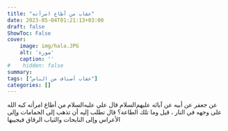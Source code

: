 ```yaml
---
title: "عقاب من أطاع امرأته"
date: 2023-05-04T01:21:13+03:00
draft: false
ShowToc: False
cover:
    image: img/hala.JPG
    alt: 'صورة'
    caption: ''
#    hidden: false
summary: 
tags: ["عقاب أصناف من الناس"]
categories: []
---
```

عن جعفر عن أبيه عن آبائه عليهم‌السلام قال علي عليه‌السلام من أطاع امرأته
كبه الله على وجهه في النار ، قيل وما تلك الطاعة؟ قال تطلب إليه أن
تذهب إلى الحمامات وإلى الأعراس وإلى النايحات والثياب الرقاق فيجيبها

